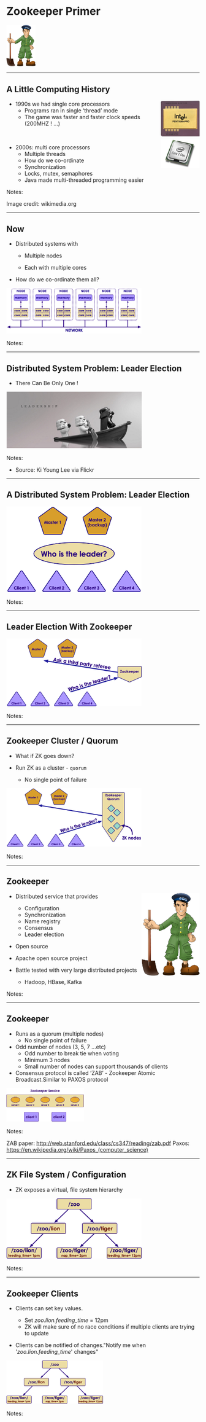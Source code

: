 # Zookeeper Primer

<img src="../../assets/images/logos/zookeeper-logo-1.png" style="max-width:15%;"/>


---


## A Little Computing History


<img src="../../assets/images/kafka/3rd-party/cpu-1.png"  style="width:20%;float:right;"/>

 * 1990s we had single core processors
     - Programs ran in single ‘thread’ mode
     - The game was faster and faster clock speeds  (200MHZ ! …)
     
<br clear="all"/>

<img src="../../assets/images/kafka/3rd-party/cpu-2.png" style="width:20%;float:right; "/>

 * 2000s: multi core processors
     - Multiple threads
     - How do we co-ordinate
     - Synchronization
     - Locks, mutex, semaphores
     - Java made multi-threaded programming easier



Notes: 

Image credit: wikimedia.org


---

## Now


 * Distributed systems with 

     - Multiple nodes

     - Each with multiple cores

 * How do we co-ordinate them all?

<img src="../../assets/images/kafka/Now.png" alt="Now.png" style="width:70%;"/>

Notes: 




---

## Distributed System Problem: Leader Election

 * There Can Be Only One !


<img src="../../assets/images/kafka/3rd-party/leader-election.png" alt="leader-election.png" style="width:70%;"/>



Notes: 

 * Source: Ki Young Lee via Flickr



---

## A Distributed System Problem: Leader Election


<img src="../../assets/images/kafka/Leader-Election-02.png" alt="Leader-Election-02.png" style="max-width:70%;"/>

Notes: 




---

## Leader Election With Zookeeper


<img src="../../assets/images/kafka/Leader-Election-With-Zookeeper.png" alt="Leader-Election-With-Zookeeper.png" style="width:70%;"/>

Notes: 




---

## Zookeeper Cluster / Quorum


 * What if ZK goes down?

 * Run ZK as a cluster - `quorum`

     - No single point of failure

<img src="../../assets/images/kafka/Zookeeper-Cluster-Quorum.png" alt="Zookeeper-Cluster-Quorum.png" style="width:70%;"/>

Notes: 




---

## Zookeeper

<img src="../../assets/images/logos/zookeeper-logo-1.png" style="max-width:30%;float:right;"/>


 * Distributed service that provides
     - Configuration
     - Synchronization
     - Name registry
     - Consensus
     - Leader election

 * Open source

 * Apache open source project

 * Battle tested with very large distributed projects
     - Hadoop, HBase, Kafka


Notes: 




---

## Zookeeper


 * Runs as a quorum (multiple nodes)
     - No single point of failure
 * Odd number of nodes (3, 5, 7 …etc)
     - Odd number to break tie when voting
     - Minimum 3 nodes
     - Small number of nodes can support thousands of clients
 * Consensus protocol is called ‘ZAB’ - Zookeeper Atomic Broadcast.Similar to PAXOS protocol
 
<img src="../../assets/images/kafka/zookeeper.png" style="max-width:40%;"/>


Notes: 

ZAB paper: http://web.stanford.edu/class/cs347/reading/zab.pdf
Paxos: https://en.wikipedia.org/wiki/Paxos_(computer_science)


---

## ZK File System / Configuration


 * ZK exposes a virtual, file system hierarchy

<img src="../../assets/images/kafka/ZK-File-System.png" alt="ZK-File-System.png" style="width:70%;"/>

Notes: 


---

## Zookeeper Clients


 * Clients can set key values.
     - Set  *zoo.lion.feeding_time*  = 12pm
     - ZK will make sure of no race conditions if multiple clients are trying to update

 * Clients can be notified of changes."Notify me when '*zoo.lion.feeding_time*' changes"

<img src="../../assets/images/kafka/ZK-File-System.png" alt="ZK-File-System.png" style="width:50%;"/>

Notes: 
